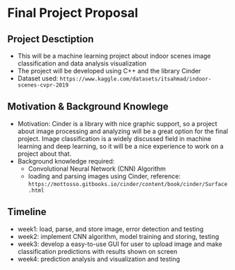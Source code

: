 # Final Project Proposal


## Project Desctiption

- This will be a machine learning project about indoor scenes image classification and data analysis visualization
- The project will be developed using C++ and the library Cinder
- Dataset used: `https://www.kaggle.com/datasets/itsahmad/indoor-scenes-cvpr-2019`

## Motivation & Background Knowlege
- Motivation: Cinder is a library with nice graphic support, so a project about image processing and analyzing will be a great option for the final project. Image classification is a widely discussed field in machine learning and deep learning, so it will be a nice experience to work on a project about that.
- Background knowledge required:
  - Convolutional Neural Network (CNN) Algorithm
  - loading and parsing images using Cinder, reference: `https://mottosso.gitbooks.io/cinder/content/book/cinder/Surface.html`

## Timeline
- week1: load, parse, and store image, error detection and testing
- week2: implement CNN algorithm, model training and storing, testing
- week3: develop a easy-to-use GUI for user to upload image and make classification predictions with results shown on screen
- week4: prediction analysis and visualization and testing

